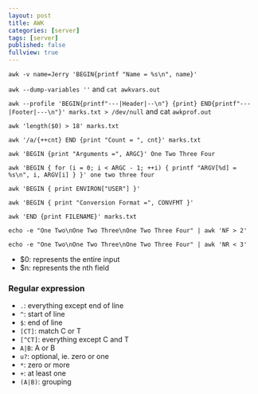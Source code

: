 ```yaml
---
layout: post
title: AWK
categories: [server]
tags: [server]
published: false
fullview: true
---
```



`awk -v name=Jerry 'BEGIN{printf "Name = %s\n", name}'`

`awk --dump-variables ''` and `cat awkvars.out`

`awk --profile 'BEGIN{printf"---|Header|--\n"} {print} END{printf"---|Footer|---\n"}' marks.txt > /dev/null` and cat `awkprof.out`

`awk 'length($0) > 18' marks.txt`

`awk '/a/{++cnt} END {print "Count = ", cnt}' marks.txt`

`awk 'BEGIN {print "Arguments =", ARGC}' One Two Three Four`

`
awk 'BEGIN {
    for (i = 0; i < ARGC - 1; ++i) {
      printf "ARGV[%d] = %s\n", i, ARGV[i]
    }
}' one two three four
`

`awk 'BEGIN { print ENVIRON["USER"] }'`

`awk 'BEGIN { print "Conversion Format =", CONVFMT }'`

`awk 'END {print FILENAME}' marks.txt`

`echo -e "One Two\nOne Two Three\nOne Two Three Four" | awk 'NF > 2'`

`echo -e "One Two\nOne Two Three\nOne Two Three Four" | awk 'NR < 3'`

- $0: represents the entire input
- $n: represents the nth field


### Regular expression

- `.`: everything except end of line
- `^`: start of line
- `$`: end of line
- `[CT]`: match C or T
- `[^CT]`: everything except C and T
- `A|B`: A or B
- `u?`: optional, ie. zero or one
- `*`: zero or more
- `+`: at least one
- `(A|B)`: grouping
